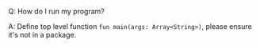 Q: How do I run my program?

A: Define top level function `fun main(args: Array<String>)`, please ensure it's not
in a package.